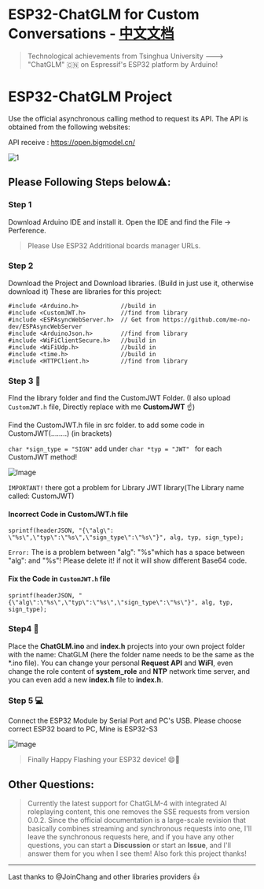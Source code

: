 # ESP32-ChatGLM for Custom Conversations - [中文文档](https://github.com/blueokanna/ESP32-ChatGLM/blob/main/README-zh.md)

> Technological achievements from Tsinghua University --->
> "ChatGLM" 🇨🇳 on Espressif's ESP32 platform by Arduino!

# ESP32-ChatGLM Project
Use the official asynchronous calling method to request its API. The API is obtained from the following websites:

API receive : https://open.bigmodel.cn/

![1](https://github.com/blueokanna/ESP32-ChatGLM/assets/56761243/2224c46a-0d0d-4c5e-8a09-cdfaf2c7cc46)

## Please Following Steps below⚠️:

### Step 1
Download Arduino IDE and install it. Open the IDE and find the File -> Perference. 
> Please Use ESP32 Addritional boards manager URLs. 

### Step 2
Download the Project and Download libraries. (Build in just use it, otherwise download it)
These are libraries for this project:
```
#include <Arduino.h>            //build in 
#include <CustomJWT.h>          //find from library
#include <ESPAsyncWebServer.h>  // Get from https://github.com/me-no-dev/ESPAsyncWebServer
#include <ArduinoJson.h>        //find from library
#include <WiFiClientSecure.h>   //build in
#include <WiFiUdp.h>            //build in
#include <time.h>               //build in
#include <HTTPClient.h>         //find from library
```
### Step 3 🤨
FInd the library folder and find the CustomJWT Folder.  (I also upload `CustomJWT.h` file, Directly replace with me **CustomJWT** ☝️)

Find the CustomJWT.h file in src folder. to add some code in CustomJWT(........) (in brackets)

`char *sign_type = "SIGN"` add under `char *typ = "JWT" ` for each CustomJWT method!

![Image](https://user-images.githubusercontent.com/56761243/268493130-475f39f9-f6c4-4721-b6d5-c566be82e2c8.png)

`IMPORTANT!` 
there got a problem for Library JWT library(The Library name called: CustomJWT)

#### Incorrect Code in CustomJWT.h file
```sprintf(headerJSON, "{\"alg\": \"%s\",\"typ\":\"%s\",\"sign_type\":\"%s\"}", alg, typ, sign_type);``` 

`Error:` The is a problem between \"alg\": \"%s\"which has a space between \"alg\": and \"%s\"! Please delete it! if not it will show different Base64 code. 

#### Fix the Code in `CustomJWT.h` file
```sprintf(headerJSON, "{\"alg\":\"%s\",\"typ\":\"%s\",\"sign_type\":\"%s\"}", alg, typ, sign_type);```

### Step4 📄
Place the **ChatGLM.ino** and **index.h** projects into your own project folder with the name: ChatGLM (here the folder name needs to be the same as the *.ino file). You can change your personal **Request API** and **WiFI**, even change the role content of **system_role** and **NTP** network time server, and you can even add a new **index.h** file to **index.h**.

### Step 5 💻
Connect the ESP32 Module by Serial Port and PC's USB. Please choose correct ESP32 board to PC, Mine is ESP32-S3


![Image](https://user-images.githubusercontent.com/56761243/268492784-49fc02d8-060d-4898-9d80-15b4fe50ea07.png)

> Finally Happy Flashing your ESP32 device! 😄🥇 

## Other Questions:
> Currently the latest support for ChatGLM-4 with integrated AI roleplaying content, this one removes the SSE requests from version 0.0.2. Since the official documentation is a large-scale revision that basically combines streaming and synchronous requests into one, I'll leave the synchronous requests here, and if you have any other questions, you can start a **Discussion** or start an **Issue**, and I'll answer them for you when I see them! Also fork this project thanks!
---

Last thanks to @JoinChang and other libraries providers 👍
